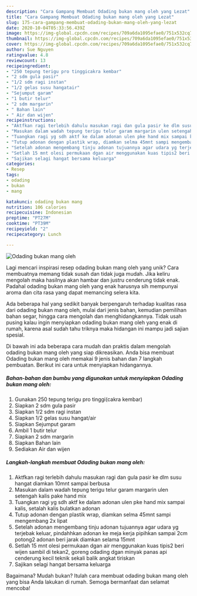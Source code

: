 ```yaml
---
description: "Cara Gampang Membuat Odading bukan mang oleh yang Lezat"
title: "Cara Gampang Membuat Odading bukan mang oleh yang Lezat"
slug: 175-cara-gampang-membuat-odading-bukan-mang-oleh-yang-lezat
date: 2020-10-04T05:33:56.439Z
image: https://img-global.cpcdn.com/recipes/709a6da1095efae0/751x532cq70/odading-bukan-mang-oleh-foto-resep-utama.jpg
thumbnail: https://img-global.cpcdn.com/recipes/709a6da1095efae0/751x532cq70/odading-bukan-mang-oleh-foto-resep-utama.jpg
cover: https://img-global.cpcdn.com/recipes/709a6da1095efae0/751x532cq70/odading-bukan-mang-oleh-foto-resep-utama.jpg
author: Sue Nguyen
ratingvalue: 4.8
reviewcount: 13
recipeingredient:
- "250 tepung terigu pro tinggicakra kembar"
- "2 sdm gula pasir"
- "1/2 sdm ragi instan"
- "1/2 gelas susu hangatair"
- "Sejumput garam"
- "1 butir telur"
- "2 sdm margarin"
- " Bahan lain"
- " Air dan wijen"
recipeinstructions:
- "Aktfkan ragi terlebih dahulu masukan ragi dan gula pasir ke dlm susu hangat diamkan 10mnt sampai berbusa"
- "Masukan dalam wadah tepung terigu telur garam margarin ulen setengah kalis pake hand mix"
- "Tuangkan ragi yg sdh aktf ke dalam adonan ulen pke hand mix sampai kalis, setalah kalis bulatkan adonan"
- "Tutup adonan dengan plastik wrap, diamkan selma 45mnt sampi mengembang 2x lipat"
- "Setelah adonan mengembang tinju adonan tujuannya agar udara yg terjebak keluar, pindahhkan adonan ke meja kerja pipihkan sampai 2cm potong2 adonan beri jarak diamkan selama 15mnt"
- "Setlah 15 mnt olesi permukaan dgan air menggunakan kuas tipis2 beri wijen sambil di tekan2, goreng odading dgan minyak panas api cenderung kecil teknik sekali balik angkat tiriskan"
- "Sajikan selagi hangat bersama keluarga"
categories:
- Resep
tags:
- odading
- bukan
- mang

katakunci: odading bukan mang 
nutrition: 106 calories
recipecuisine: Indonesian
preptime: "PT27M"
cooktime: "PT39M"
recipeyield: "2"
recipecategory: Lunch

---
```



![Odading bukan mang oleh](https://img-global.cpcdn.com/recipes/709a6da1095efae0/751x532cq70/odading-bukan-mang-oleh-foto-resep-utama.jpg)

Lagi mencari inspirasi resep odading bukan mang oleh yang unik? Cara membuatnya memang tidak susah dan tidak juga mudah. Jika keliru mengolah maka hasilnya akan hambar dan justru cenderung tidak enak. Padahal odading bukan mang oleh yang enak harusnya sih mempunyai aroma dan cita rasa yang dapat memancing selera kita.

Ada beberapa hal yang sedikit banyak berpengaruh terhadap kualitas rasa dari odading bukan mang oleh, mulai dari jenis bahan, kemudian pemilihan bahan segar, hingga cara mengolah dan menghidangkannya. Tidak usah pusing kalau ingin menyiapkan odading bukan mang oleh yang enak di rumah, karena asal sudah tahu triknya maka hidangan ini mampu jadi sajian spesial.




Di bawah ini ada beberapa cara mudah dan praktis dalam mengolah odading bukan mang oleh yang siap dikreasikan. Anda bisa membuat Odading bukan mang oleh memakai 9 jenis bahan dan 7 langkah pembuatan. Berikut ini cara untuk menyiapkan hidangannya.

<!--inarticleads1-->

##### Bahan-bahan dan bumbu yang digunakan untuk menyiapkan Odading bukan mang oleh:

1. Gunakan 250 tepung terigu pro tinggi(cakra kembar)
1. Siapkan 2 sdm gula pasir
1. Siapkan 1/2 sdm ragi instan
1. Siapkan 1/2 gelas susu hangat/air
1. Siapkan Sejumput garam
1. Ambil 1 butir telur
1. Siapkan 2 sdm margarin
1. Siapkan  Bahan lain
1. Sediakan  Air dan wijen




<!--inarticleads2-->

##### Langkah-langkah membuat Odading bukan mang oleh:

1. Aktfkan ragi terlebih dahulu masukan ragi dan gula pasir ke dlm susu hangat diamkan 10mnt sampai berbusa
1. Masukan dalam wadah tepung terigu telur garam margarin ulen setengah kalis pake hand mix
1. Tuangkan ragi yg sdh aktf ke dalam adonan ulen pke hand mix sampai kalis, setalah kalis bulatkan adonan
1. Tutup adonan dengan plastik wrap, diamkan selma 45mnt sampi mengembang 2x lipat
1. Setelah adonan mengembang tinju adonan tujuannya agar udara yg terjebak keluar, pindahhkan adonan ke meja kerja pipihkan sampai 2cm potong2 adonan beri jarak diamkan selama 15mnt
1. Setlah 15 mnt olesi permukaan dgan air menggunakan kuas tipis2 beri wijen sambil di tekan2, goreng odading dgan minyak panas api cenderung kecil teknik sekali balik angkat tiriskan
1. Sajikan selagi hangat bersama keluarga




Bagaimana? Mudah bukan? Itulah cara membuat odading bukan mang oleh yang bisa Anda lakukan di rumah. Semoga bermanfaat dan selamat mencoba!
